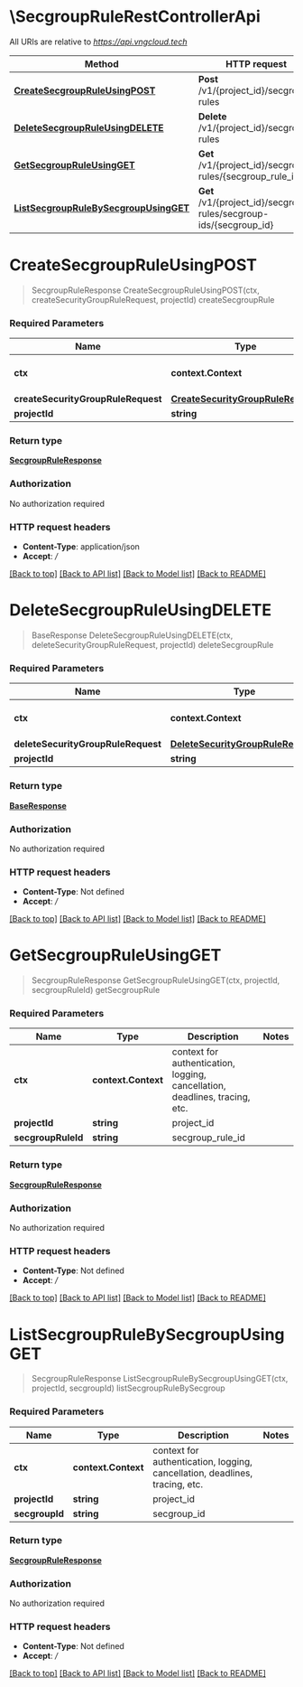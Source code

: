 # \SecgroupRuleRestControllerApi

All URIs are relative to *https://api.vngcloud.tech*

Method | HTTP request | Description
------------- | ------------- | -------------
[**CreateSecgroupRuleUsingPOST**](SecgroupRuleRestControllerApi.md#CreateSecgroupRuleUsingPOST) | **Post** /v1/{project_id}/secgroup-rules | createSecgroupRule
[**DeleteSecgroupRuleUsingDELETE**](SecgroupRuleRestControllerApi.md#DeleteSecgroupRuleUsingDELETE) | **Delete** /v1/{project_id}/secgroup-rules | deleteSecgroupRule
[**GetSecgroupRuleUsingGET**](SecgroupRuleRestControllerApi.md#GetSecgroupRuleUsingGET) | **Get** /v1/{project_id}/secgroup-rules/{secgroup_rule_id} | getSecgroupRule
[**ListSecgroupRuleBySecgroupUsingGET**](SecgroupRuleRestControllerApi.md#ListSecgroupRuleBySecgroupUsingGET) | **Get** /v1/{project_id}/secgroup-rules/secgroup-ids/{secgroup_id} | listSecgroupRuleBySecgroup


# **CreateSecgroupRuleUsingPOST**
> SecgroupRuleResponse CreateSecgroupRuleUsingPOST(ctx, createSecurityGroupRuleRequest, projectId)
createSecgroupRule

### Required Parameters

Name | Type | Description  | Notes
------------- | ------------- | ------------- | -------------
 **ctx** | **context.Context** | context for authentication, logging, cancellation, deadlines, tracing, etc.
  **createSecurityGroupRuleRequest** | [**CreateSecurityGroupRuleRequest**](CreateSecurityGroupRuleRequest.md)| createSecurityGroupRuleRequest | 
  **projectId** | **string**| project_id | 

### Return type

[**SecgroupRuleResponse**](SecgroupRuleResponse.md)

### Authorization

No authorization required

### HTTP request headers

 - **Content-Type**: application/json
 - **Accept**: */*

[[Back to top]](#) [[Back to API list]](../README.md#documentation-for-api-endpoints) [[Back to Model list]](../README.md#documentation-for-models) [[Back to README]](../README.md)

# **DeleteSecgroupRuleUsingDELETE**
> BaseResponse DeleteSecgroupRuleUsingDELETE(ctx, deleteSecurityGroupRuleRequest, projectId)
deleteSecgroupRule

### Required Parameters

Name | Type | Description  | Notes
------------- | ------------- | ------------- | -------------
 **ctx** | **context.Context** | context for authentication, logging, cancellation, deadlines, tracing, etc.
  **deleteSecurityGroupRuleRequest** | [**DeleteSecurityGroupRuleRequest**](DeleteSecurityGroupRuleRequest.md)| deleteSecurityGroupRuleRequest | 
  **projectId** | **string**| project_id | 

### Return type

[**BaseResponse**](BaseResponse.md)

### Authorization

No authorization required

### HTTP request headers

 - **Content-Type**: Not defined
 - **Accept**: */*

[[Back to top]](#) [[Back to API list]](../README.md#documentation-for-api-endpoints) [[Back to Model list]](../README.md#documentation-for-models) [[Back to README]](../README.md)

# **GetSecgroupRuleUsingGET**
> SecgroupRuleResponse GetSecgroupRuleUsingGET(ctx, projectId, secgroupRuleId)
getSecgroupRule

### Required Parameters

Name | Type | Description  | Notes
------------- | ------------- | ------------- | -------------
 **ctx** | **context.Context** | context for authentication, logging, cancellation, deadlines, tracing, etc.
  **projectId** | **string**| project_id | 
  **secgroupRuleId** | **string**| secgroup_rule_id | 

### Return type

[**SecgroupRuleResponse**](SecgroupRuleResponse.md)

### Authorization

No authorization required

### HTTP request headers

 - **Content-Type**: Not defined
 - **Accept**: */*

[[Back to top]](#) [[Back to API list]](../README.md#documentation-for-api-endpoints) [[Back to Model list]](../README.md#documentation-for-models) [[Back to README]](../README.md)

# **ListSecgroupRuleBySecgroupUsingGET**
> SecgroupRuleResponse ListSecgroupRuleBySecgroupUsingGET(ctx, projectId, secgroupId)
listSecgroupRuleBySecgroup

### Required Parameters

Name | Type | Description  | Notes
------------- | ------------- | ------------- | -------------
 **ctx** | **context.Context** | context for authentication, logging, cancellation, deadlines, tracing, etc.
  **projectId** | **string**| project_id | 
  **secgroupId** | **string**| secgroup_id | 

### Return type

[**SecgroupRuleResponse**](SecgroupRuleResponse.md)

### Authorization

No authorization required

### HTTP request headers

 - **Content-Type**: Not defined
 - **Accept**: */*

[[Back to top]](#) [[Back to API list]](../README.md#documentation-for-api-endpoints) [[Back to Model list]](../README.md#documentation-for-models) [[Back to README]](../README.md)

